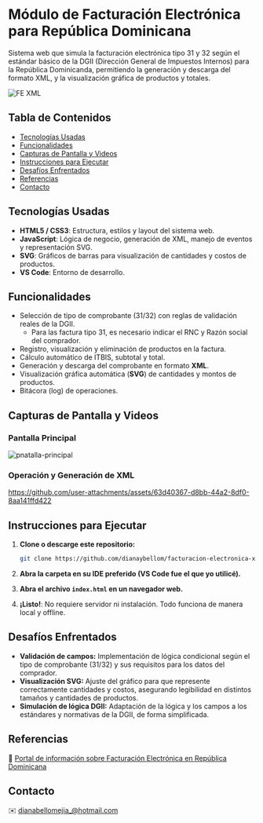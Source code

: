 # Módulo de Facturación Electrónica para República Dominicana

Sistema web que simula la facturación electrónica tipo 31 y 32 según el estándar básico de la DGII (Dirección General de Impuestos Internos) para la República Dominicanda, permitiendo la generación y descarga del formato XML, y la visualización gráfica de productos y totales.

![FE XML](https://github.com/user-attachments/assets/8ef306d9-9fd1-4018-a7c1-60256bb91e05)


## Tabla de Contenidos

- [Tecnologías Usadas](#tecnologías-usadas)
- [Funcionalidades](#funcionalidades)
- [Capturas de Pantalla y Videos](#capturas-de-pantalla-y-videos)
- [Instrucciones para Ejecutar](#instrucciones-para-ejecutar)
- [Desafíos Enfrentados](#desafíos-enfrentados)
- [Referencias](#referencias)
- [Contacto](#contacto)


## Tecnologías Usadas

- **HTML5 / CSS3**: Estructura, estilos y layout del sistema web.
- **JavaScript**: Lógica de negocio, generación de XML, manejo de eventos y representación SVG.
- **SVG**: Gráficos de barras para visualización de cantidades y costos de productos.
- **VS Code**: Entorno de desarrollo.


## Funcionalidades

- Selección de tipo de comprobante (31/32) con reglas de validación reales de la DGII.
  - Para las factura tipo 31, es necesario indicar el RNC y Razón social del comprador.
- Registro, visualización y eliminación de productos en la factura.
- Cálculo automático de ITBIS, subtotal y total.
- Generación y descarga del comprobante en formato **XML**.
- Visualización gráfica automática (**SVG**) de cantidades y montos de productos.
- Bitácora (log) de operaciones.


## Capturas de Pantalla y Videos

### Pantalla Principal
![pnatalla-principal](https://github.com/user-attachments/assets/e02c0fd4-b624-4fc9-8fba-a1bc9d8d6c4a)

### Operación y Generación de XML
https://github.com/user-attachments/assets/63d40367-d8bb-44a2-8df0-8aa141ffd422


## Instrucciones para Ejecutar

1. **Clone o descarge este repositorio:**

    ```bash
    git clone https://github.com/dianaybellom/facturacion-electronica-xml.git
    ```

2. **Abra la carpeta en su IDE preferido (VS Code fue el que yo utilicé).**

3. **Abra el archivo `index.html` en un navegador web.**

4. **¡Listo!**: No requiere servidor ni instalación. Todo funciona de manera local y offline.


## Desafíos Enfrentados

- **Validación de campos:** Implementación de lógica condicional según el tipo de comprobante (31/32) y sus requisitos para los datos del comprador.
- **Visualización SVG:** Ajuste del gráfico para que represente correctamente cantidades y costos, asegurando legibilidad en distintos tamaños y cantidades de productos.
- **Simulación de lógica DGII:** Adaptación de la lógica y los campos a los estándares y normativas de la DGII, de forma simplificada.

## Referencias
📄 [Portal de información sobre Facturación Electrónica en República Dominicana](https://dgii.gov.do/cicloContribuyente/facturacion/comprobantesFiscalesElectronicosE-CF/Paginas/default.aspx)

## Contacto
✉️ dianabellomejia_@hotmail.com

